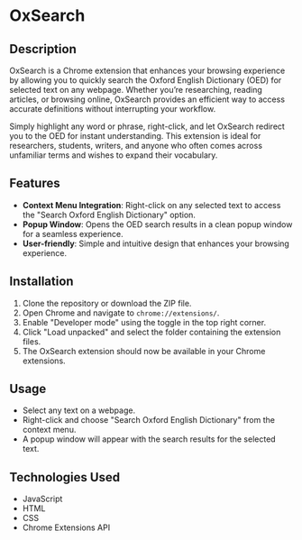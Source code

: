 # OxSearch

## Description
OxSearch is a Chrome extension that enhances your browsing experience by allowing you to quickly search the Oxford English Dictionary (OED) for selected text on any webpage. Whether you’re researching, reading articles, or browsing online, OxSearch provides an efficient way to access accurate definitions without interrupting your workflow.

Simply highlight any word or phrase, right-click, and let OxSearch redirect you to the OED for instant understanding. This extension is ideal for researchers, students, writers, and anyone who often comes across unfamiliar terms and wishes to expand their vocabulary.

## Features
- **Context Menu Integration**: Right-click on any selected text to access the "Search Oxford English Dictionary" option.
- **Popup Window**: Opens the OED search results in a clean popup window for a seamless experience.
- **User-friendly**: Simple and intuitive design that enhances your browsing experience.

## Installation
1. Clone the repository or download the ZIP file.
2. Open Chrome and navigate to `chrome://extensions/`.
3. Enable "Developer mode" using the toggle in the top right corner.
4. Click "Load unpacked" and select the folder containing the extension files.
5. The OxSearch extension should now be available in your Chrome extensions.

## Usage
- Select any text on a webpage.
- Right-click and choose "Search Oxford English Dictionary" from the context menu.
- A popup window will appear with the search results for the selected text.

## Technologies Used
- JavaScript
- HTML
- CSS
- Chrome Extensions API


